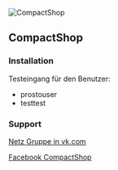 ![CompactShop](https://fbcdn-profile-a.akamaihd.net/hprofile-ak-ash3/t1.0-1/p160x160/14570_1403882579880650_207752429_a.png "CompactShop")

CompactShop
---

### Installation

Testeingang für den Benutzer:
- prostouser
- testtest

### Support

[Netz Gruppe in vk.com](http://vk.com/CompactShopCMS)

[Facebook CompactShop](https://www.facebook.com/CompactShop)

